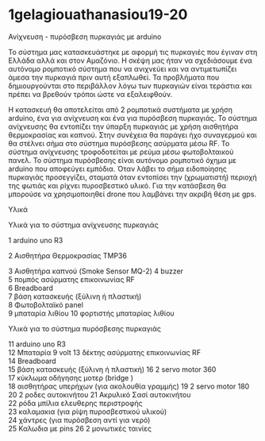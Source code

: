 # 1gelagiouathanasiou19-20
Ανίχνευση - πυρόσβεση πυρκαγιάς με arduino

Το σύστημα μας κατασκευάστηκε με αφορμή τις πυρκαγιές που έγιναν στη Ελλάδα αλλά και στον Αμαζόνιο. Η σκέψη μας ήταν να σχεδιάσουμε ένα αυτόνομο ρομποτικό σύστημα που να ανιχνεύει και να αντιμετωπίζει άμεσα την πυρκαγιά πριν αυτή εξαπλωθεί. Τα προβλήματα που δημιουργούνται στο περιβάλλον λόγω των πυρκαγιών είναι τεράστια και πρέπει να βρεθούν τρόποι ώστε να εξαλειφθούν. 


Η κατασκευή θα αποτελείται από 2 ρομποτικά συστήματα με χρήση arduino, ένα για ανίχνευση και ένα για πυρόσβεση πυρκαγιάς. 
Το σύστημα ανίχνευσης θα εντοπίζει την ύπαρξη πυρκαγιάς με χρήση αισθητήρα θερμοκρασίας και καπνού. Στην συνέχεια θα παράγει  ήχο συναγερμού και θα στέλνει σήμα στο σύστημα πυρόσβεσης ασύρματα μέσω RF. Το σύστημα ανίχνευσης τροφοδοτείται με ρεύμα μέσω φωτοβολταικού πανελ. 
Το σύστημα πυρόσβεσης είναι αυτόνομο ρομποτικό όχημα με arduino που αποφεύγει εμπόδια. Όταν λάβει το σήμα ειδοποίησης πυρκαγιάς προσεγγίζει, σταματά όταν εντοπίσει την (χρωματιστή) περιοχή της φωτιάς και ρίχνει πυροσβεστικό υλικό. 
Για την κατάσβεση θα μπορούσε να χρησιμοποιηθεί drone που λαμβάνει την ακριβή θέση με gps.

Υλικά

Υλικά για το σύστημα ανίχνευσης πυρκαγιάς
				
1	arduino uno R3

2	Αισθητήρα Θερμοκρασίας TMP36

3	Αισθητήρα καπνού (Smoke Sensor MQ-2)
4	buzzer	
5	πομπός ασύρματης επικοινωνίας RF		
6	Breadboard	
7	βάση κατασκευής (ξύλινη ή πλαστική)		
8	Φωτοβολταϊκό panel	
9	μπαταρία λιθίου	
10	φορτιστής μπαταρίας λιθίου	

Υλικά για το σύστημα πυρόσβεσης πυρκαγιάς				

11	arduino uno R3	
12	Μπαταρία 9 volt	
13	δέκτης ασύρματης επικοινωνίας RF	
14	Breadboard	
15	βάση κατασκευής (ξύλινη ή πλαστική)	
16	2 servo motor 360  
17	κύκλωμα οδήγησης μοτερ (bridge )	
18	αισθητήρας υπερήχων (για ακολουθία γραμμής)	
19	2 servo motor 180	
20	2 ροδες αυτοκινήτου	
21	Ακρυλικό Σασί αυτοκινήτου	
22	ρόδα μπίλια ελευθερης περιστροφής	
23	καλαμακια (για ρίψη πυροσβεστικού υλικού)	
24	χάντρες (για πυρόσβεση αντί για νερό)	
25	Καλωδια με pins	
26	2 μονωτικές ταινίες	
